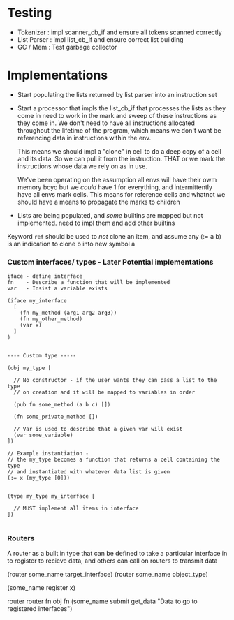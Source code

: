 # Testing 

- Tokenizer : impl scanner_cb_if and ensure all tokens scanned correctly
- List Parser : impl list_cb_if and ensure correct list building
- GC / Mem : Test garbage collector

# Implementations

- Start populating the lists returned by list parser into an instruction set

- Start a processor that impls the list_cb_if that processes the lists as they come in
  need to work in the mark and sweep of these instructions as they come in. We don't 
  need to have all instructions allocated throughout the lifetime of the program, which
  means we don't want be referencing data in instructions within the env.

  This means we should impl a "clone" in cell to do a deep copy of a cell and its data. 
  So we can pull it from the instruction. THAT or we mark the instructions whose 
  data we rely on as in use.

  We've been operating on the assumption all envs will have their owm memory boyo
  but we _could_ have 1 for everything, and intermittently have all envs mark cells.
  This means for reference cells and whatnot we should have a means to propagate
  the marks to children

- Lists are being populated, and _some_ builtins are mapped but not implemented. need to impl them and add other builtins



Keyword `ref` should be used to _not_ clone an item, and assume any (:= a b) is an indication to clone b into new symbol a




### Custom interfaces/ types - Later Potential implementations

```
iface - define interface
fn    - Describe a function that will be implemented
var   - Insist a variable exists

(iface my_interface 
  [
    (fn my_method (arg1 arg2 arg3))
    (fn my_other_method)
    (var x)
  ]
)


---- Custom type -----

(obj my_type [

  // No constructor - if the user wants they can pass a list to the type
  // on creation and it will be mapped to variables in order

  (pub fn some_method (a b c) [])

  (fn some_private_method [])

  // Var is used to describe that a given var will exist
  (var some_variable)
])

// Example instantiation -
// the my_type becomes a function that returns a cell containing the type 
// and instantiated with whatever data list is given
(:= x (my_type [0]))


(type my_type my_interface [

  // MUST implement all items in interface
])


```

### Routers

A router as a built in type that can be defined to take a particular interface 
in to register to recieve data, and others can call on routers to transmit data


(router some_name target_interface)
(router some_name object_type)

(some_name register x)

  router    router fn   obj fn
(some_name    submit    get_data   "Data to go to registered interfaces")



```



```